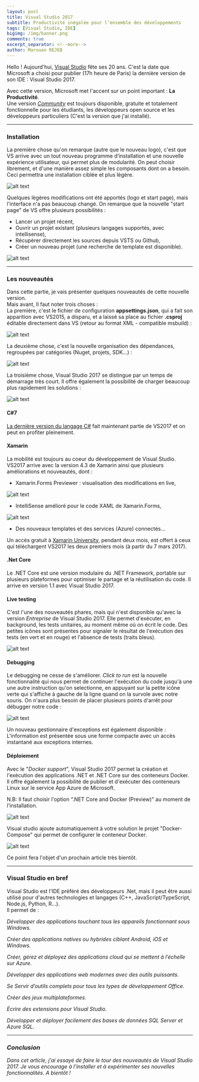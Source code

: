```yaml
---
layout: post
title: Visual Studio 2017
subtitle: Productivité inégalée pour l’ensemble des développements
tags: [Visual Studio, IDE]
bigimg: /img/banner.png
comments: true
excerpt_separator: <!--more-->
author: Marouan REJEB
---
```


Hello ! Aujourd'hui, [Visual Studio][vs] fête ses 20 ans. C'est la date que Microsoft a choisi pour publier (17h heure de Paris) la dernière version de son IDE : Visual Studio 2017.
<!--more-->  

Avec cette version, Microsoft met l'accent sur un point important : **La Productivité**.  
Une version [_Community_][community] est toujours disponible, gratuite et totalement fonctionnelle pour les étudiants, les développeurs open source et les développeurs particuliers (C'est la version que j'ai installé).  

---

### Installation  

La première chose qu'on remarque (autre que le nouveau logo), c'est que VS arrive avec un tout nouveau programme d’installation et une nouvelle expérience utilisateur, qui permet plus de modularité. On peut choisir librement, et d'une manière assez simple les composants dont on a besoin. Ceci permettra une installation ciblée et plus lègère.  

![alt text][vsInstall]  

Quelques lègères modifications ont été apportés (logo et start page), mais l'interface n'a pas beaucoup changé. On remarque que la nouvelle "start page" de VS offre plusieurs possibilités :  

 * Lancer un projet récent,  
 * Ouvrir un projet existant (plusieurs langages supportés, avec intellisense),  
 * Récupèrer directement les sources depuis VSTS ou Github,  
 * Créer un nouveau projet (une recherche de template est disponible).

![alt text][vs2017]  

---

### Les nouveautés  
Dans cette partie, je vais présenter quelques nouveautés de cette nouvelle version.  
Mais avant, Il faut noter trois choses :  
La première, c'est le fichier de configuration **appsettings.json**, qui a fait son apparition avec VS2015, a disparu, et a laissé sa place au fichier **.csproj** éditable directement dans VS (retour au format XML - compatible msbuild) :  

![alt text][editcsproj]  

La deuxième chose, c'est la nouvelle organisation des dépendances, regroupées par catégories (Nuget, projets, SDK...) :  

![alt text][vsdependency]  

La troisième chose, Visual Studio 2017 se distingue par un temps de démarrage très court. Il offre également la possibilité de charger beaucoup plus rapidement les solutions :  

![alt text][lightweight]  

#### C#7  
[La dernière version du langage C#][c7] fait maintenant partie de VS2017 et on peut en profiter pleinement.

#### Xamarin  
La mobilité est toujours au coeur du développement de Visual Studio. VS2017 arrive avec la version 4.3 de Xamarin ainsi que plusieurs améliorations et nouveautés, dont :  

 * Xamarin.Forms Previewer : visualisation des modifications en live,

  ![alt text][previewer]  

 * IntelliSense amélioré pour le code XAML de Xamarin.Forms,

  ![alt text][XAMLIntellisnese]

 * Des nouveaux templates et des services (Azure) connectés...

Un accès gratuit à [Xamarin University][university], pendant deux mois, est offert à ceux qui téléchargent VS2017 les deux premiers mois (à partir du 7 mars 2017).

#### .Net Core  
Le .NET Core est une version modulaire du .NET Framework, portable sur plusieurs plateformes pour optimiser le partage et la réutilisation du code. Il arrive en version 1.1 avec Visual Studio 2017.

#### Live testing  
C'est l'une des nouveautés phares, mais qui n'est disponible qu'avec la version _Entreprise_ de Visual Studio 2017. Elle permet d'exécuter, en background, les tests unitaires, au moment même où on écrit le code. Des petites icônes sont présentes pour signaler le résultat de l'exécution des tests (en vert et en rouge) et l'absence de tests (traits bleus).  

![alt text][liveTesting]

#### Debugging  
Le debugging ne cesse de s'améliorer. _Click to run_ est la nouvelle fonctionnalité qui nous permet de continuer l'exécution du code jusqu'à une une autre instruction qu'on selectionne, en appuyant sur la petite icône verte qui s'affiche à gauche de la ligne quand on la survole avec notre souris. On n'aura plus besoin de placer plusieurs points d'arrêt pour débugger notre code :  

![alt text][runtoclick]  

Un nouveau gestionnaire d'exceptions est également disponible : L'information est présentée sous une forme compacte avec un accès instantané aux exceptions internes.

#### Déploiement  
Avec le "_Docker support_", Visual Studio 2017 permet la création et l'exécution des applications .NET et .NET Core sur des conteneurs Docker. Il offre également la possibilité de publier et d'exécuter des conteneurs Linux sur le service App Azure de Microsoft.

N.B: Il faut choisir l'option “.NET Core and Docker (Preview)” au moment de l'installation.

![alt text][dockerSupport] 

Visual studio ajoute automatiquement à votre solution le projet "Docker-Compose" qui permet de configurer le conteneur Docker.

![alt text][compose] 
 
Ce point fera l'objet d'un prochain article très bientôt.  

---

### Visual Studio en bref   

Visual Studio est l'IDE préféré des développeurs .Net, mais il peut être aussi utilisé pour d'autres technologies et langages (C++, JavaScript/TypeScript, Node.js, Python, R...).  
Il permet de :  

<i class="fa fa-windows" aria-hidden="true"/> Développer des applications touchant tous les appareils fonctionnant sous Windows.  

<i class="fa fa-mobile" aria-hidden="true"/> Créer des applications natives ou hybrides ciblant Android, iOS et Windows.  

<i class="fa fa-cloud" aria-hidden="true"/> Créer, gérez et déployez des applications cloud qui se mettent à l’échelle sur Azure.  

<i class="fa fa-laptop" aria-hidden="true"/> Développer des applications web modernes avec des outils puissants.  

<i class="fa fa-sticky-note-o" aria-hidden="true"/> Se Servir d’outils complets pour tous les types de développement Office.  

<i class="fa fa-gamepad" aria-hidden="true"/> Créer des jeux multiplateformes.  

<i class="fa fa-external-link-square" aria-hidden="true"/> Écrire des extensions pour Visual Studio.  

<i class="fa fa-database" aria-hidden="true"/> Développer et déployer facilement des bases de données SQL Server et Azure SQL.  

---

### Conclusion  
Dans cet article, j'ai essayé de faire le tour des nouveautés de Visual Studio 2017. Je vous encourage à l'installer et à expérimenter ses nouvelles fonctionnalités. A bientôt !  

[community]: https://www.visualstudio.com/fr/vs/community/
[vs]: https://www.visualstudio.com/fr/vs/
[c7]: https://marouanrejeb.github.io/C-7-features/
[university]: https://www.xamarin.com/university

[vsInstall]: /img/vsInstall.png
[vs2017]: /img/visualStudio2017.png
[editcsproj]: /img/editcsproj.png
[vsdependency]: /img/vsdependency.png
[lightweight]: /img/lightweight.png
[previewer]: /img/previewer.gif
[XAMLIntellisnese]: /img/XAMLIntellisnese.gif
[liveTesting]: /img/liveTesting.png
[runtoclick]: /img/runtoclick.png
[dockerSupport]: /img/dockerSupport.png
[compose]: /img/compose.png